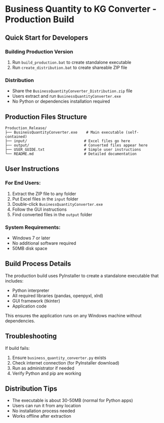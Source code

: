 # Business Quantity to KG Converter - Production Build

## Quick Start for Developers

### Building Production Version
1. Run `build_production.bat` to create standalone executable
2. Run `create_distribution.bat` to create shareable ZIP file

### Distribution
- Share the `BusinessQuantityConverter_Distribution.zip` file
- Users extract and run `BusinessQuantityConverter.exe`
- No Python or dependencies installation required

## Production Files Structure

```
Production_Release/
├── BusinessQuantityConverter.exe    # Main executable (self-contained)
├── input/                          # Excel files go here
├── output/                         # Converted files appear here
├── USER_GUIDE.txt                  # Simple user instructions
└── README.md                       # Detailed documentation
```

## User Instructions

### For End Users:
1. Extract the ZIP file to any folder
2. Put Excel files in the `input` folder
3. Double-click `BusinessQuantityConverter.exe`
4. Follow the GUI instructions
5. Find converted files in the `output` folder

### System Requirements:
- Windows 7 or later
- No additional software required
- 50MB disk space

## Build Process Details

The production build uses PyInstaller to create a standalone executable that includes:
- Python interpreter
- All required libraries (pandas, openpyxl, xlrd)
- GUI framework (tkinter)
- Application code

This ensures the application runs on any Windows machine without dependencies.

## Troubleshooting

If build fails:
1. Ensure `business_quantity_converter.py` exists
2. Check internet connection (for PyInstaller download)
3. Run as administrator if needed
4. Verify Python and pip are working

## Distribution Tips

- The executable is about 30-50MB (normal for Python apps)
- Users can run it from any location
- No installation process needed
- Works offline after extraction
